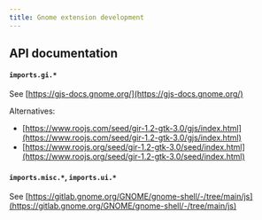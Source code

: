 ```yaml
---
title: Gnome extension development
---
```


## API documentation

#### `imports.gi.*`

See [https://gjs-docs.gnome.org/](https://gjs-docs.gnome.org/)

Alternatives:

- [https://www.roojs.com/seed/gir-1.2-gtk-3.0/gjs/index.html](https://www.roojs.com/seed/gir-1.2-gtk-3.0/gjs/index.html)
- [https://www.roojs.org/seed/gir-1.2-gtk-3.0/seed/index.html](https://www.roojs.org/seed/gir-1.2-gtk-3.0/seed/index.html)

#### `imports.misc.*`, `imports.ui.*`

See [https://gitlab.gnome.org/GNOME/gnome-shell/-/tree/main/js](https://gitlab.gnome.org/GNOME/gnome-shell/-/tree/main/js)
